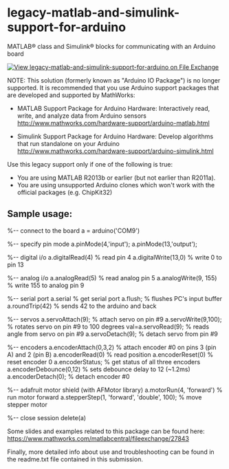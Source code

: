 # legacy-matlab-and-simulink-support-for-arduino
MATLAB&reg; class and Simulink&reg; blocks for communicating with an Arduino board

[![View legacy-matlab-and-simulink-support-for-arduino on File Exchange](https://www.mathworks.com/matlabcentral/images/matlab-file-exchange.svg)](https://www.mathworks.com/matlabcentral/fileexchange/32374-legacy-matlab-and-simulink-support-for-arduino)

NOTE: This solution (formerly known as "Arduino IO Package") is no longer supported. 
It is recommended that you use Arduino support packages that are developed and supported by MathWorks:

- MATLAB Support Package for Arduino Hardware: Interactively read, write, and analyze data from Arduino sensors
http://www.mathworks.com/hardware-support/arduino-matlab.html

- Simulink Support Package for Arduino Hardware: Develop algorithms that run standalone on your Arduino
http://www.mathworks.com/hardware-support/arduino-simulink.html

Use this legacy support only if one of the following is true:
- You are using MATLAB R2013b or earlier (but not earlier than R2011a).
- You are using unsupported Arduino clones which won't work with the official packages (e.g. ChipKit32)

Sample usage:
------------------

%-- connect to the board
a = arduino('COM9')

%-- specify pin mode
a.pinMode(4,'input');
a.pinMode(13,'output');

%-- digital i/o
a.digitalRead(4) % read pin 4
a.digitalWrite(13,0) % write 0 to pin 13

%-- analog i/o
a.analogRead(5) % read analog pin 5
a.analogWrite(9, 155) % write 155 to analog pin 9

%-- serial port
a.serial % get serial port
a.flush; % flushes PC's input buffer
a.roundTrip(42) % sends 42 to the arduino and back

%-- servos
a.servoAttach(9); % attach servo on pin #9
a.servoWrite(9,100); % rotates servo on pin #9 to 100 degrees
val=a.servoRead(9); % reads angle from servo on pin #9
a.servoDetach(9); % detach servo from pin #9

%-- encoders
a.encoderAttach(0,3,2) % attach encoder #0 on pins 3 (pin A) and 2 (pin B)
a.encoderRead(0) % read position
a.encoderReset(0) % reset encoder 0
a.encoderStatus; % get status of all three encoders
a.encoderDebounce(0,12) % sets debounce delay to 12 (~1.2ms)
a.encoderDetach(0); % detach encoder #0

%-- adafruit motor shield (with AFMotor library)
a.motorRun(4, 'forward') % run motor forward
a.stepperStep(1, 'forward', 'double', 100); % move stepper motor

%-- close session
delete(a)

Some slides and examples related to this package can be found here:
https://www.mathworks.com/matlabcentral/fileexchange/27843

Finally, more detailed info about use and troubleshooting can be found in the readme.txt file contained in this submission.
